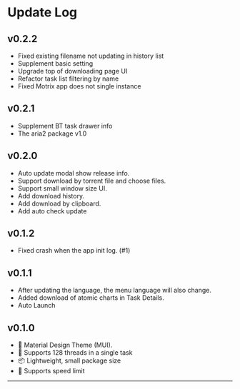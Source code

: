 # Update Log

## v0.2.2

- Fixed existing filename not updating in history list
- Supplement basic setting
- Upgrade top of downloading page UI
- Refactor task list filtering by name
- Fixed Motrix app does not single instance

## v0.2.1

- Supplement BT task drawer info
- The aria2 package v1.0

## v0.2.0

- Auto update modal show release info.
- Support download by torrent file and choose files.
- Support small window size UI.
- Add download history.
- Add download by clipboard.
- Add auto check update

## v0.1.2

- Fixed crash when the app init log. (#1)

## v0.1.1

- After updating the language, the menu language will also change.
- Added download of atomic charts in Task Details.
- Auto Launch

## v0.1.0

- 🎨 Material Design Theme (MUI).
- 🚀 Supports 128 threads in a single task
- 📦 Lightweight, small package size
- 🚥 Supports speed limit

---
